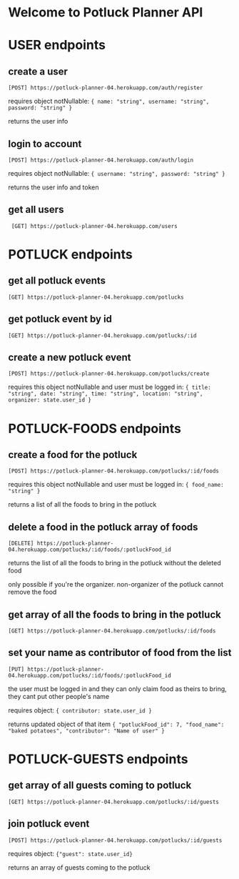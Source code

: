 # Welcome to Potluck Planner API

# USER endpoints

## create a user

`[POST] https://potluck-planner-04.herokuapp.com/auth/register`

requires object notNullable: `{ name: "string", username: "string", password: "string" }`

returns the user info

## login to account

`[POST] https://potluck-planner-04.herokuapp.com/auth/login`

requires object notNullable: `{ username: "string", password: "string" }`

returns the user info and token

## get all users

` [GET] https://potluck-planner-04.herokuapp.com/users`

# POTLUCK endpoints

## get all potluck events

`[GET] https://potluck-planner-04.herokuapp.com/potlucks`

## get potluck event by id

`[GET] https://potluck-planner-04.herokuapp.com/potlucks/:id`

## create a new potluck event

`[POST] https://potluck-planner-04.herokuapp.com/potlucks/create`

requires this object notNullable and user must be logged in: `{ title: "string", date: "string", time: "string", location: "string", organizer: state.user_id }`

# POTLUCK-FOODS endpoints

## create a food for the potluck

`[POST] https://potluck-planner-04.herokuapp.com/potlucks/:id/foods`

requires this object notNullable and user must be logged in: `{ food_name: "string" }`

returns a list of all the foods to bring in the potluck

## delete a food in the potluck array of foods

`[DELETE] https://potluck-planner-04.herokuapp.com/potlucks/:id/foods/:potluckFood_id`

returns the list of all the foods to bring in the potluck without the deleted food

only possible if you're the organizer. non-organizer of the potluck cannot remove the food

## get array of all the foods to bring in the potluck

`[GET] https://potluck-planner-04.herokuapp.com/potlucks/:id/foods`

## set your name as contributor of food from the list

`[PUT] https://potluck-planner-04.herokuapp.com/potlucks/:id/foods/:potluckFood_id`

the user must be logged in and they can only claim food as theirs to bring, they cant put other people's name

requires object: `{ contributor: state.user_id }`

returns updated object of that item `{ "potluckFood_id": 7, "food_name": "baked potatoes", "contributor": "Name of user" }`

# POTLUCK-GUESTS endpoints

## get array of all guests coming to potluck

`[GET] https://potluck-planner-04.herokuapp.com/potlucks/:id/guests`

## join potluck event

`[POST] https://potluck-planner-04.herokuapp.com/potlucks/:id/guests`

requires object: `{"guest": state.user_id}`

returns an array of guests coming to the potluck
